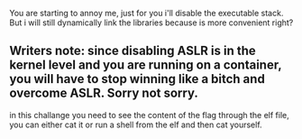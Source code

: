You are starting to annoy me, just for you i'll disable the executable stack. 
But i will still dynamically link the libraries because is more convenient right?


Writers note: since disabling ASLR is in the kernel level and you are running on a container, you will have to stop winning like a bitch and overcome ASLR. Sorry not sorry.
---------------

in this challange you need to see the content of the flag through the elf file, you can either cat it or run a shell from the elf and then cat yourself.